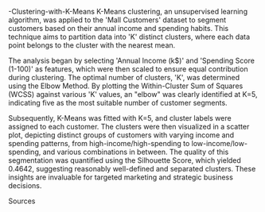 -Clustering-with-K-Means
K-Means clustering, an unsupervised learning algorithm, was applied to the 'Mall Customers' dataset to segment customers based on their annual income and spending habits. This technique aims to partition data into 'K' distinct clusters, where each data point belongs to the cluster with the nearest mean.

The analysis began by selecting 'Annual Income (k$)' and 'Spending Score (1-100)' as features, which were then scaled to ensure equal contribution during clustering. The optimal number of clusters, 'K', was determined using the Elbow Method. By plotting the Within-Cluster Sum of Squares (WCSS) against various 'K' values, an "elbow" was clearly identified at K=5, indicating five as the most suitable number of customer segments.

Subsequently, K-Means was fitted with K=5, and cluster labels were assigned to each customer. The clusters were then visualized in a scatter plot, depicting distinct groups of customers with varying income and spending patterns, from high-income/high-spending to low-income/low-spending, and various combinations in between. The quality of this segmentation was quantified using the Silhouette Score, which yielded 0.4642, suggesting reasonably well-defined and separated clusters. These insights are invaluable for targeted marketing and strategic business decisions.

Sources
